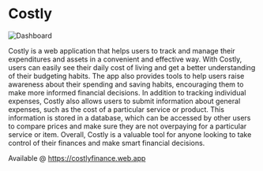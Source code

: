 # Costly

![Dashboard](https://user-images.githubusercontent.com/55021839/210009452-03729db5-4eed-466b-ae02-6103f25dac19.png)

Costly is a web application that helps users to track and manage their expenditures and assets in a convenient and effective way. With Costly, users can easily see their daily cost of living and get a better understanding of their budgeting habits. The app also provides tools to help users raise awareness about their spending and saving habits, encouraging them to make more informed financial decisions. In addition to tracking individual expenses, Costly also allows users to submit information about general expenses, such as the cost of a particular service or product. This information is stored in a database, which can be accessed by other users to compare prices and make sure they are not overpaying for a particular service or item. Overall, Costly is a valuable tool for anyone looking to take control of their finances and make smart financial decisions.

Available @ https://costlyfinance.web.app
